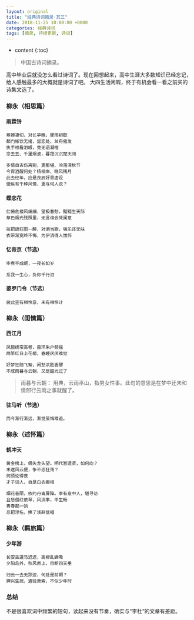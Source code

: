 ```yaml
---
layout: original
title: "经典诗词摘录·其三"
date: 2018-11-25 10:00:00 +0800 
categories: 经典诗词
tags: [摘录, 持续更新, 诗词]
---
```

* content
{:toc}


> 中国古诗词摘录。

<!-- more -->

高中毕业后就没怎么看过诗词了。现在回想起来，高中生涯大多数知识已经忘记，给人感触最多的大概就是诗词了吧。
大四生活闲暇，终于有机会看一看之前买的诗集文选了。

### 柳永（相思篇）
#### 雨霖铃

    寒蝉凄切，对长亭晚，骤雨初歇
    都门帐饮无绪，留恋处、兰舟催发
    执手相看泪眼，竟无语凝噎
    念去去、千里烟波，暮霭沉沉楚天阔

    多情自古伤离别，更那堪、冷落清秋节
    今宵酒醒何处？杨柳岸、晓风残月
    此去经年，应是良辰好景虚设
    便纵有千种风情，更与何人说？

#### 蝶恋花

    伫倚危楼风细细，望极春愁，黯黯生天际
    草色烟光残照里，无言谁会凭阑意

    拟把疏狂图一醉，对酒当歌，强乐还无味
    衣带渐宽终不悔，为伊消得人憔悴

#### 忆帝京（节选）

    毕竟不成眠，一夜长如岁

    系我一生心，负你千行泪

#### 婆罗门令（节选）

    彼此空有相怜意，未有相怜计

### 柳永（闺情篇）
#### 西江月

    凤额绣帘高卷，兽环朱户频摇
    两竿红日上花梢，春睡厌厌难觉

    好梦狂随飞絮，闲愁浓胜香醪
    不成雨暮与云朝，又是韶光过了

> 雨暮与云朝： 用典，云雨巫山，指男女性事。此句的意思是在梦中还未和情郎行云雨之事就醒了。

#### 驻马听（节选）

    而今渐行渐远，渐觉虽悔难追。

### 柳永（述怀篇）
#### 鹤冲天

    黄金榜上，偶失龙头望。明代暂遗贤，如何向？
    未遂风云便，争不恣狂荡？
    何须论得丧
    才子词人，自是白衣卿相

    烟花巷陌，依约丹青屏障。幸有意中人，堪寻访
    且恁偎红依翠，风流事，平生畅
    青春都一饷
    忍把浮名，换了浅斟低唱

### 柳永（羁旅篇）
#### 少年游

    长安古道马迟迟，高柳乱蝉嘶
    夕阳岛外，秋风原上，目断四天垂

    归云一去无踪迹，何处是前期？
    狎兴生疏，酒徒萧索，不似少年时



















### 总结
不是很喜欢词中频繁的短句，读起来没有节奏，确实与“李杜”的文章有差距。
